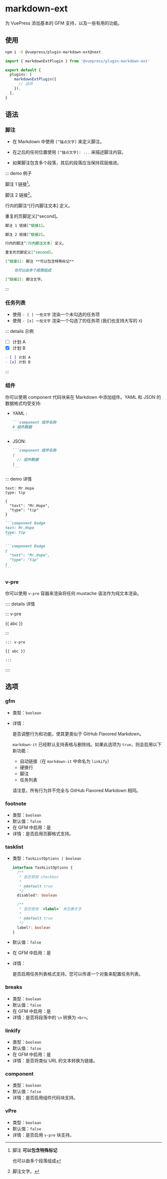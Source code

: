 # markdown-ext

<NpmBadge package="@vuepress/plugin-markdown-ext" />

为 VuePress 添加基本的 GFM 支持，以及一些有用的功能。

## 使用

```bash
npm i -D @vuepress/plugin-markdown-ext@next
```

```ts
import { markdownExtPlugin } from '@vuepress/plugin-markdown-ext'

export default {
  plugins: [
    markdownExtPlugin({
      // 选项
    }),
  ],
}
```

## 语法

### 脚注

- 在 Markdown 中使用 `[^锚点文字]` 来定义脚注。

- 在之后的任何位置使用 `[^锚点文字]: ...` 来描述脚注内容。

- 如果脚注包含多个段落，其后的段落应当保持双层缩进。

::: demo 例子

脚注 1 链接[^链接1]。

脚注 2 链接[^链接2]。

行内的脚注^[行内脚注文本] 定义。

重复的页脚定义[^second]。

[^链接1]: 脚注 **可以包含特殊标记**

    也可以由多个段落组成

[^链接2]: 脚注文字。

```md
脚注 1 链接[^链接1]。

脚注 2 链接[^链接2]。

行内的脚注^[行内脚注文本] 定义。

重复的页脚定义[^second]。

[^链接1]: 脚注 **可以包含特殊标记**

    也可以由多个段落组成

[^链接2]: 脚注文字。
```

:::

### 任务列表

- 使用 `- [ ] 一些文字` 渲染一个未勾选的任务项
- 使用 `- [x] 一些文字` 渲染一个勾选了的任务项 (我们也支持大写的 `X`)

::: details 示例

- [ ] 计划 A
- [x] 计划 B

```md
- [ ] 计划 A
- [x] 计划 B
```

:::

### 组件

你可以使用 component 代码块来在 Markdown 中添加组件。YAML 和 JSON 的数据格式均受支持:

- YAML <Badge text="推荐" type="tip" />:

  ````md
  ```component 组件名称
  # 组件数据
  ```
  ````

- JSON:

  ````md
  ```component 组件名称
  {
    // 组件数据
  }
  ```
  ````

::: demo 详情

```component Badge
text: Mr.Hope
type: tip
```

```component Badge
{
  "text": "Mr.Hope",
  "type": "tip"
}
```

````md
```component Badge
text: Mr.Hope
type: tip
```

```component Badge
{
  "text": "Mr.Hope",
  "type": "tip"
}
```
````

### v-pre

你可以使用 `v-pre` 容器来渲染将任何 mustache 语法作为纯文本渲染。

:::: details 详情

::: v-pre

{{ abc }}

:::

```md
::: v-pre

{{ abc }}

:::
```

::::

## 选项

### gfm

- 类型：`boolean`

- 详情：

  是否调整行为和功能，使其更类似于 GitHub Flavored Markdown。

  `markdown-it` 已经默认支持表格与删除线。如果此选项为 `true`，则会启用以下新功能：

  - 自动链接（在 `markdown-it` 中命名为 `linkify`）
  - 硬换行
  - 脚注
  - 任务列表

  请注意，所有行为并不完全与 GitHub Flavored Markdown 相同。

### footnote

- 类型：`boolean`
- 默认值：`false`
- 在 GFM 中启用：是
- 详情：是否启用页脚格式支持。

### tasklist

- 类型：`TaskListOptions | boolean`

  ```ts
  interface TaskListOptions {
    /**
     * 是否禁用 checkbox
     *
     * @default true
     */
    disabled?: boolean

    /**
     * 是否使用 `<label>` 来包裹文字
     *
     * @default true
     */
    label?: boolean
  }
  ```

- 默认值：`false`
- 在 GFM 中启用：是
- 详情：

  是否启用任务列表格式支持。您可以传递一个对象来配置任务列表。

### breaks

- 类型：`boolean`
- 默认值：`false`
- 在 GFM 中启用：是
- 详情：是否将段落中的 `\n` 转换为 `<br>`。

### linkify

- 类型：`boolean`
- 默认值：`false`
- 在 GFM 中启用：是
- 详情：是否将类似 URL 的文本转换为链接。

### component

- 类型：`boolean`
- 默认值：`false`
- 详情：是否启用组件代码块支持。

### vPre

- 类型：`boolean`
- 默认值：`false`
- 详情：是否启用 `v-pre` 块支持。
